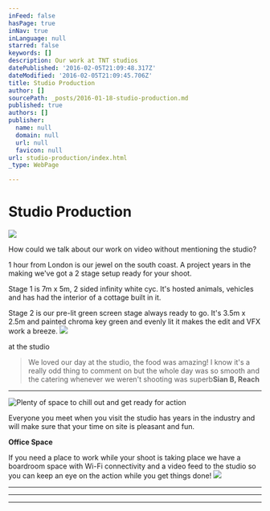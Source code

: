 ```yaml
---
inFeed: false
hasPage: true
inNav: true
inLanguage: null
starred: false
keywords: []
description: Our work at TNT studios
datePublished: '2016-02-05T21:09:48.317Z'
dateModified: '2016-02-05T21:09:45.706Z'
title: Studio Production
author: []
sourcePath: _posts/2016-01-18-studio-production.md
published: true
authors: []
publisher:
  name: null
  domain: null
  url: null
  favicon: null
url: studio-production/index.html
_type: WebPage

---
```

# Studio Production
![](https://the-grid-user-content.s3-us-west-2.amazonaws.com/3aa3f9a6-62c8-41ed-9750-ff8de0adaba3.JPG)

How could we talk about our work on video without mentioning the studio?

1 hour from London is our jewel on the south coast. A project years in the making we've got a 2 stage setup ready for your shoot.

Stage 1 is 7m x 5m, 2 sided infinity white cyc. It's hosted animals, vehicles and has had the interior of a cottage built in it.

Stage 2 is our pre-lit green screen stage always ready to go. It's 3.5m x 2.5m and painted chroma key green and evenly lit it makes the edit and VFX work a breeze.
![](https://the-grid-user-content.s3-us-west-2.amazonaws.com/0ba7c075-4059-4bc7-9f30-72c3bd2b1d0c.jpg)

at the studio

> We loved our day at the studio, the food was amazing! I know it's a really odd thing to comment on but the whole day was so smooth and the catering whenever we weren't shooting was superb****Sian B, Reach****

********
![Plenty of space to chill out and get ready for action](https://s3-us-west-2.amazonaws.com/the-grid-img/p/14ed1cf040d13e9c35e9b31fa0ceab746439d2fd.jpg)

Everyone you meet when you visit the studio has years in the industry and will make sure that your time on site is pleasant and fun.

**Office Space**

If you need a place to work while your shoot is taking place we have a boardroom space with Wi-Fi connectivity and a video feed to the studio so you can keep an eye on the action while you get things done!
![](https://the-grid-user-content.s3-us-west-2.amazonaws.com/73be38a1-606e-4635-ac50-4381be0edfa2.jpg)

****

********

****************